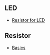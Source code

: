 ## LED

- [Resistor for LED](electronics/components/resistor_for_led.md)

## Resistor

- [Basics](electronics/components/resistor_basics.md)
